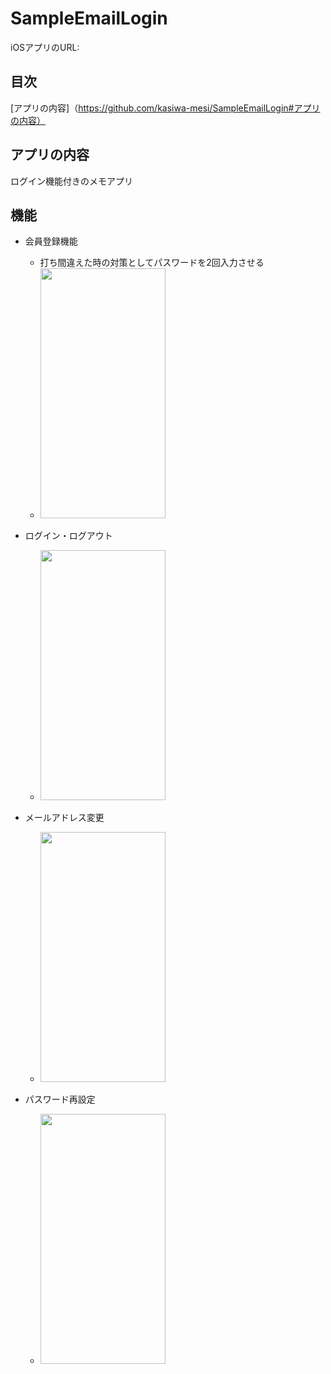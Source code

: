 # SampleEmailLogin
iOSアプリのURL: 

## 目次
[アプリの内容]（https://github.com/kasiwa-mesi/SampleEmailLogin#アプリの内容）

## アプリの内容
ログイン機能付きのメモアプリ

## 機能
- 会員登録機能
  - 打ち間違えた時の対策としてパスワードを2回入力させる
  - <img src="https://gyazo.com/42f7eab0ddbdc294ee8379b7141e6d48/raw" width="200" height="400">

- ログイン・ログアウト
  - <img src="https://gyazo.com/d9fb1b0b6c25190f00dcb4e72a5060af/raw" width="200" height="400">

- メールアドレス変更
  - <img src="https://gyazo.com/48b131d09c7e4c596e6a1f854944c372/raw" width="200" height="400">

- パスワード再設定
  - <img src="https://gyazo.com/deaa5ae62cfe599c875665cc38a6dfe8/raw" width="200" height="400">

